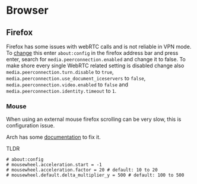 # Browser

## Firefox

Firefox has some issues with webRTC calls and is not reliable in VPN mode. To [change](https://www.privacytools.io/browsers/#webrtc) this enter `about:config` in the firefox address bar and press enter, search for `media.peerconnection.enabled` and change it to false. 
To make shore every single WebRTC related setting is disabled change also `media.peerconnection.turn.disable` to `true`, `media.peerconnection.use_document_iceservers` to `false`, `media.peerconnection.video.enabled` to `false` and `media.peerconnection.identity.timeout` to `1`.

### Mouse
When using an external mouse firefox scrolling can be very slow, this is configuration issue.

Arch has some [documentation](https://wiki.archlinux.org/index.php/Firefox/Tweaks#Mouse_wheel_scroll_speed) to fix it.

TLDR
```
# about:config
# mousewheel.acceleration.start = -1
# mousewheel.acceleration.factor = 20 # default: 10 to 20
# mousewheel.default.delta_multiplier_y = 500 # default: 100 to 500
```